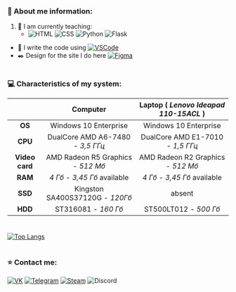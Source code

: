 ### 📃 About me information:
1. 🌱 I am currently teaching:
    - ![HTML](https://img.shields.io/badge/-HTML-E34F26?style=for-the-badge&logo=html5&logoColor=FFF) ![CSS](https://img.shields.io/badge/-Css-1572B6?style=for-the-badge&logo=CSS3&logoColor=FFF) ![Python](https://img.shields.io/badge/-Python-3776AB?style=for-the-badge&logo=Python&logoColor=FFF) ![Flask](https://img.shields.io/badge/-Flask-090909?style=for-the-badge&logo=Flask&logoColor=fff)
- 📄 I write the code using [![VSCode](https://img.shields.io/badge/-VSCode-007ACC?style=for-the-badge&logo=visual-studio-code&logoColor=FFF)](https://code.visualstudio.com/)
- ✒️ Design for the site I do here [![Figma](https://img.shields.io/badge/-Figma-F24E1E?style=for-the-badge&logo=figma&logoColor=FFF)](https://www.figma.com/@mohovoy)
#
### 💻 Characteristics of my system:
|| **Computer** | **Laptop ( *Lenovo Ideapad 110-15ACL* )** |
|:-:|:-:|:-:|
| **OS** | Windows 10 Enterprise | Windows 10 Enterprise |
| **CPU** | DualCore AMD A6-7480 - *3,5 ГГц* | DualCore AMD E1-7010 - *1,5 ГГц* |
| **Video card** | AMD Radeon R5 Graphics - *512 Мб* | AMD Radeon R2 Graphics - *512 Мб* |
| **RAM** | *4 Гб* - *3,45 Гб* available | *4 Гб* - *3,45 Гб* available |
| **SSD** | Kingston SA400S37120G - *120Гб* | absent |
| **HDD** | ST316081 - *160 Гб* | ST500LT012 - *500 Гб* |
#
[![Top Langs](https://github-readme-stats.vercel.app/api/top-langs/?username=mohovoy&layout=compact)](https://github.com/anuraghazra/github-readme-stats)
#
### ⭐ Contact me:
[![VK](https://img.shields.io/badge/-VK-4680C2?style=for-the-badge&logo=VK&logoColor=FFF)](https://vk.com/nikita.mohovikov) [![Telegram](https://img.shields.io/badge/-Telegram-2CA5E0?style=for-the-badge&logo=Telegram)](https://t.me/mohovoy) [![Steam](https://img.shields.io/badge/-Steam-090909?style=for-the-badge&logo=steam&logoColor=fff)](https://steamcommunity.com/id/mohovoy/) ![Discord](https://img.shields.io/badge/-mohovoy%232611-7289DA?style=for-the-badge&logo=Discord&logoColor=fff)
